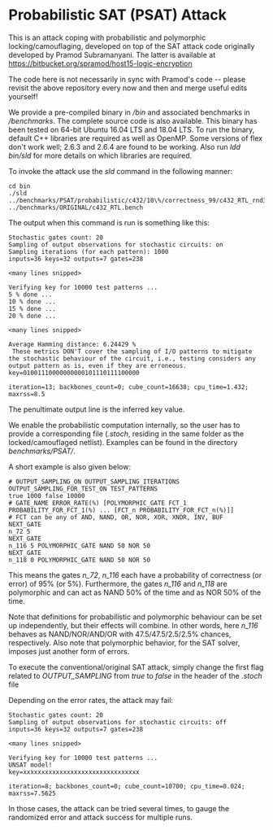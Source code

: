 # Probabilistic SAT (PSAT) Attack

This is an attack coping with probabilistic and polymorphic locking/camouflaging, developed on top of the SAT attack code originally developed by
Pramod Subramanyani. The latter is available at https://bitbucket.org/spramod/host15-logic-encryption

The code here is not necessarily in sync with Pramod's code -- please revisit the above repository every now and then and merge useful edits
yourself!

We provide a pre-compiled binary in */bin* and associated benchmarks in */benchmarks*. The complete source code is also available.  This binary
has been tested on 64-bit Ubuntu 16.04 LTS and 18.04 LTS. To run the binary, default C++ libraries are required as well as OpenMP. Some versions of flex don't work well; 2.6.3 and 2.6.4 are found to be working. Also run
	*ldd bin/sld*
for more details on which libraries are required.

To invoke the attack use the *sld* command in the following manner:

	cd bin
	./sld  ../benchmarks/PSAT/probabilistic/c432/10\%/correctness_99/c432_RTL_rnd32.bench ../benchmarks/ORIGINAL/c432_RTL.bench

The output when this command is run is something like this:

	Stochastic gates count: 20
	Sampling of output observations for stochastic circuits: on
	Sampling iterations (for each pattern): 1000
	inputs=36 keys=32 outputs=7 gates=238

	<many lines snipped>

	Verifying key for 10000 test patterns ...
	5 % done ...
	10 % done ...
	15 % done ...
	20 % done ...

	<many lines snipped>

	Average Hamming distance: 6.24429 %
	 These metrics DON'T cover the sampling of I/O patterns to mitigate the stochastic behaviour of the circuit, i.e., testing considers any output pattern as is, even if they are erroneous.
	key=01001110000000000101110111100000

	iteration=13; backbones_count=0; cube_count=16638; cpu_time=1.432; maxrss=8.5

The penultimate output line is the inferred key value.


We enable the probabilistic computation internally, so the user has to provide a corresponding file (*.stoch*, residing in the same folder as the locked/camouflaged netlist). Examples can be found in the directory
	*benchmarks/PSAT/*.

A short example is also given below:

	# OUTPUT_SAMPLING_ON OUTPUT_SAMPLING_ITERATIONS OUTPUT_SAMPLING_FOR_TEST_ON TEST_PATTERNS
	true 1000 false 10000
	# GATE_NAME ERROR_RATE(%) [POLYMORPHIC_GATE FCT_1 PROBABILITY_FOR_FCT_1(%) ... [FCT_n PROBABILITY_FOR_FCT_n(%)]]
	# FCT can be any of AND, NAND, OR, NOR, XOR, XNOR, INV, BUF
	NEXT_GATE
	n_72 5
	NEXT_GATE
	n_116 5 POLYMORPHIC_GATE NAND 50 NOR 50
	NEXT_GATE
	n_118 0 POLYMORPHIC_GATE NAND 50 NOR 50

This means the gates *n\_72*, *n\_116* each have a probability of correctness (or error) of 95% (or 5%). Furthermore, the gates *n\_116* and *n\_118* are polymorphic and can act as NAND 50% of the time and as NOR 50% of the time.

Note that definitions for probabilistic and polymorphic behaviour can be set up independently, but their effects will combine. In other words, here *n\_116* behaves as NAND/NOR/AND/OR with 47.5/47.5/2.5/2.5% chances, respectively. Also note that polymorphic behavior, for the SAT solver, imposes just another form of errors.


To execute the conventional/original SAT attack, simply change the first flag related to *OUTPUT_SAMPLING* from *true* to *false* in the header of the *.stoch* file

Depending on the error rates, the attack may fail:

	Stochastic gates count: 20
	Sampling of output observations for stochastic circuits: off
	inputs=36 keys=32 outputs=7 gates=238

	<many lines snipped>

	Verifying key for 10000 test patterns ...
	UNSAT model!
	key=xxxxxxxxxxxxxxxxxxxxxxxxxxxxxxxx

	iteration=8; backbones_count=0; cube_count=10700; cpu_time=0.024; maxrss=7.5625

In those cases, the attack can be tried several times, to gauge the randomized error and attack success for multiple runs.
